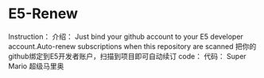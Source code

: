 # E5-Renew 
Instruction：
介绍：
Just bind your github account to your E5 developer account.Auto-renew subscriptions when this repository are scanned
把你的github绑定到E5开发者账户，扫描到项目即可自动续订
code：
代码：
Super Mario
超级马里奥
